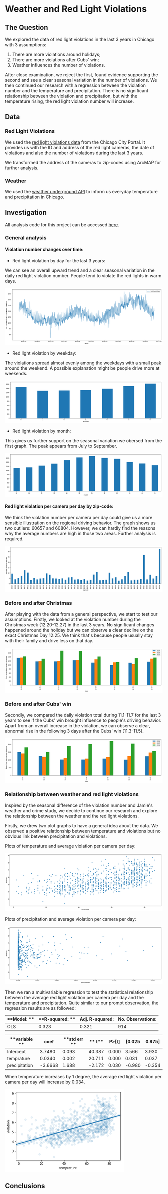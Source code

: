 # Weather and Red Light Violations

## The Question

We explored the data of red light violations in the last 3 years in Chicago with 3 assumptions:
1. There are more violations around holidays;
2. There are more violations after Cubs' win;
3. Weather influences the number of violations.

After close examination, we reject the first, found evidence supporting the second and see a clear seasonal variation in the number of violations. We then continued our research with a regression between the violation number and the temperature and precipitation. There is no significant relationship between the violation and precipitation, but with the temperature rising, the red light violation number will increase.

## Data

### Red Light Violations

We used the [red light violations data](https://data.cityofchicago.org/Transportation/Red-Light-Camera-Violations/spqx-js37/data) from the Chicago City Portal. It provides us with the ID and address of the red light cameras, the date of violations and also the number of violations during the last 3 years. 

We transformed the address of the cameras to zip-codes using ArcMAP for further analysis.

### Weather

We used the [weather underground API](https://www.wunderground.com/weather/api/) to inform us everyday temperature and precipitation in Chicago.

## Investigation

All analysis code for this project can be accessed [here](https://github.com/yzhang178/Final-Project/blob/master/Project.Lingfei%20FINAL.ipynb).

### General analysis

#### Violation number changes over time:

* Red light violation by day for the last 3 years:

We can see an overall upward trend and a clear seasonal variation in the daily red light violation number. People tend to violate the red lights in warm days.

![alt text](https://github.com/yzhang178/Final-Project/blob/master/images/violation%20number%20by%20day.png?raw=true "violation number by day")

* Red light violation by weekday:

The violations spread almost evenly among the weekdays with a small peak around the weekend. A possible explanation might be people drive more at weekends.

![alt text](https://github.com/yzhang178/Final-Project/blob/master/images/violation%20number%20by%20weekday.png?raw=true "violation number by weekday")

* Red light violation by month:

This gives us further support on the seasonal variation we obersed from the first graph. The peak appears from July to September. 

![alt text](https://github.com/yzhang178/Final-Project/blob/master/images/violation%20number%20by%20month.png?raw=true "violation number by month")

#### Red light violation per camera per day by zip-code:

We think the violation number per camera per day could give us a more sensible illustration on the regional driving behavior. The graph shows us two outliers: 60657 and 60804. However, we can hardly find the reasons why the average numbers are high in those two areas. Further analysis is required.

![alt text](https://github.com/yzhang178/Final-Project/blob/master/images/violation%20number%20by%20zipcode.png?raw=true "violation number by zipcode")


### Before and after Christmas

After playing with the data from a general perspective, we start to test our assumptions. Firstly, we looked at the violation number during the Christmas week (12.20-12.27) in the last 3 years. No significant changes happened around the holiday but we can observe a clear decline on the exact Christmas Day 12.25. We think that's because people usually stay with their family and drive less on that day.

![alt text](https://github.com/yzhang178/Final-Project/blob/master/images/christmas%20bar.png?raw=true "Christmas")

### Before and after Cubs' win

Secondly, we compared the daily violation total during 11.1-11.7 for the last 3 years to see if the Cubs' win brought influence to people's driving behavior. Apart from an overall increase in the violation, we can observe a clear, abnormal rise in the following 3 days after the Cubs' win (11.3-11.5).

![alt text](https://github.com/yzhang178/Final-Project/blob/master/images/cubs%20bar.png?raw=true "Christmas")

### Relationship between weather and red light violations

Inspired by the seasonal difference of the violation number and Jamie's weather and crime study, we decide to continue our research and explore the relationship between the weather and the red light violations.

Firstly, we drew two plot graphs to have a general idea about the data. We observed a positive relationship between temperature and violations but no obvious link between precipitation and violations.

Plots of temperature and average violation per camera per day:

![alt text](https://github.com/yzhang178/Final-Project/blob/master/images/violation%20temperature%20plots.png?raw=true "temperature and violation")

Plots of precipitation and average violation per camera per day:

![alt text](https://github.com/yzhang178/Final-Project/blob/master/images/violation%20p%20plots.png?raw=true "precipitation and violation")

Then we ran a multivariable regression to test the statistical relationship between the average red light violation per camera per day and the temperature and precipitation. Quite similar to our prompt observation, the regression results are as followed:

**Model: ** |**R-squared: **| **Adj. R-squared:**	|**No. Observations:**
--- | --- | --- | --- 
OLS	|0.323	| 0.321		| 914	
	

**variable **| **coef**	| **std err	**|** t**	| **P>[t]**	| **[0.025**	| **0.975]**
--- | --- | --- | --- | --- | --- | ---
Intercept	| 3.7480	| 0.093	| 40.387	| 0.000	| 3.566	| 3.930
temprature	| 0.0340	| 0.002	| 20.711	| 0.000	| 0.031	| 0.037
precipitation	| -3.6668	| 1.688	| -2.172	| 0.030	| -6.980	| -0.354


When temperature increases by 1 degree, the average red light violation per camera per day will increase by 0.034.

![alt text](https://github.com/yzhang178/Final-Project/blob/master/images/relationship%20between%20temperature%20and%20violation.png?raw=true "regression")

## Conclusions
